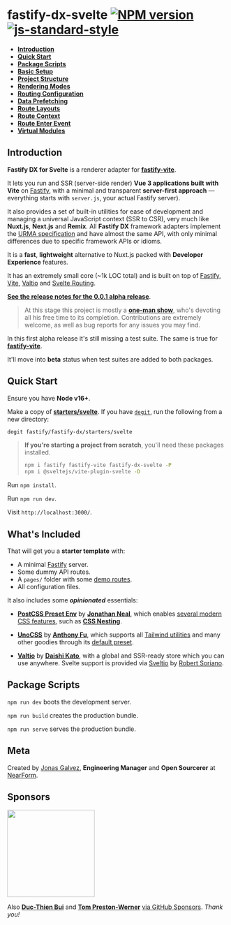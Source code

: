 # fastify-dx-svelte [![NPM version](https://img.shields.io/npm/v/fastify-dx-svelte.svg?style=flat)](https://www.npmjs.com/package/fastify-dx-svelte) [![js-standard-style](https://img.shields.io/badge/code%20style-standard-brightgreen.svg?style=flat)](https://standardjs.com/)

- [**Introduction**](https://github.com/fastify/fastify-dx/blob/main/packages/fastify-dx-svelte/README.md#introduction)
- [**Quick Start**](https://github.com/fastify/fastify-dx/blob/main/packages/fastify-dx-svelte/README.md#quick-start)
- [**Package Scripts**](https://github.com/fastify/fastify-dx/blob/main/packages/fastify-dx-svelte/README.md#package-scripts)
- [**Basic Setup**](https://github.com/fastify/fastify-dx/blob/main/docs/svelte/basic-setup.md)
- [**Project Structure**](https://github.com/fastify/fastify-dx/blob/main/docs/svelte/project-structure.md)
- [**Rendering Modes**](https://github.com/fastify/fastify-dx/blob/main/docs/svelte/rendering-modes.md)
- [**Routing Configuration**](https://github.com/fastify/fastify-dx/blob/main/docs/svelte/routing-config.md)
- [**Data Prefetching**](https://github.com/fastify/fastify-dx/blob/main/docs/svelte/data-prefetching.md)
- [**Route Layouts**](https://github.com/fastify/fastify-dx/blob/main/docs/svelte/route-layouts.md)
- [**Route Context**](https://github.com/fastify/fastify-dx/blob/main/docs/svelte/route-context.md)
- [**Route Enter Event**](https://github.com/fastify/fastify-dx/blob/main/docs/svelte/route-enter.md)
- [**Virtual Modules**](https://github.com/fastify/fastify-dx/blob/main/docs/svelte/virtual-modules.md)

## Introduction

**Fastify DX for Svelte** is a renderer adapter for [**fastify-vite**](https://github.com/fastify/fastify-vite).

It lets you run and SSR (server-side render) **Vue 3 applications built with Vite** on [Fastify](https://fastify.io/), with a minimal and transparent **server-first approach** — everything starts with `server.js`, your actual Fastify server). 

It also provides a set of built-in utilities for ease of development and managing a universal JavaScript context (SSR to CSR), very much like **Nuxt.js**, **Next.js** and **Remix**. All **Fastify DX** framework adapters implement the [URMA specification](https://github.com/fastify/fastify-dx/blob/main/URMA.md) and have almost the same API, with only minimal differences due to specific framework APIs or idioms.

It is a **fast**, **lightweight** alternative to Nuxt.js packed with **Developer Experience** features.

It has an extremely small core (~1k LOC total) and is built on top of [Fastify](https://github.com/fastify/fastify), [Vite](https://vitejs.dev/), [Valtio](https://github.com/pmndrs/valtio) and [Svelte Routing](https://github.com/EmilTholin/svelte-routing).

[**See the release notes for the 0.0.1 alpha release**](https://github.com/fastify/fastify-dx/releases/tag/vue-v0.0.1).

> At this stage this project is mostly a [**one-man show**](https://github.com/sponsors/galvez), who's devoting all his free time to its completion. Contributions are extremely welcome, as well as bug reports for any issues you may find. 

In this first alpha release it's still missing a test suite. The same is true for [**fastify-vite**](https://github.com/fastify/fastify-vite). 

It'll move into **beta** status when test suites are added to both packages.

## Quick Start

Ensure you have **Node v16+**.

Make a copy of [**starters/svelte**](https://github.com/fastify/fastify-dx/tree/dev/starters/svelte). If you have [`degit`](https://github.com/Rich-Harris/degit), run the following from a new directory:

```bash
degit fastify/fastify-dx/starters/svelte
```

> **If you're starting a project from scratch**, you'll need these packages installed.
>
> ```bash
> npm i fastify fastify-vite fastify-dx-svelte -P
> npm i @sveltejs/vite-plugin-svelte -D
> ```


Run `npm install`. 
  
Run `npm run dev`. 

Visit `http://localhost:3000/`.

## What's Included

That will get you a **starter template** with:
  
- A minimal [Fastify](https://github.com/fastify/fastify) server.
- Some dummy API routes.
- A `pages/` folder with some [demo routes](https://github.com/fastify/fastify-dx/tree/dev/starters/svelte/client/pages).
- All configuration files.

It also includes some _**opinionated**_ essentials:

- [**PostCSS Preset Env**](https://www.npmjs.com/package/postcss-preset-env) by [**Jonathan Neal**](https://github.com/jonathantneal), which enables [several modern CSS features](https://preset-env.cssdb.org/), such as [**CSS Nesting**](https://www.w3.org/TR/css-nesting-1/).

- [**UnoCSS**](https://github.com/unocss/unocss) by [**Anthony Fu**](https://antfu.me/), which supports all [Tailwind utilities](https://uno.antfu.me/) and many other goodies through its [default preset](https://github.com/unocss/unocss/tree/main/packages/preset-uno). 

- [**Valtio**](https://github.com/pmndrs/valtio) by [**Daishi Kato**](https://blog.axlight.com/), with a global and SSR-ready store which you can use anywhere. Svelte support is provided via [Sveltio](https://github.com/wobsoriano/sveltio) by [Robert Soriano](https://robsoriano.com/).


## Package Scripts

`npm run dev` boots the development server.
  
`npm run build` creates the production bundle.
  
`npm run serve` serves the production bundle.

## Meta

Created by [Jonas Galvez](https://github.com/sponsors/galvez), **Engineering Manager** and **Open Sourcerer** at [NearForm](https://nearform.com).

## Sponsors

<a href="https://nearform.com"><img width="200px" src="https://user-images.githubusercontent.com/12291/172310344-594669fd-da4c-466b-a250-a898569dfea3.svg"></a>

Also [**Duc-Thien Bui**](https://github.com/aecea) and [**Tom Preston-Werner**](https://github.com/mojombo) [via GitHub Sponsors](https://github.com/sponsors/galvez). _Thank you!_
